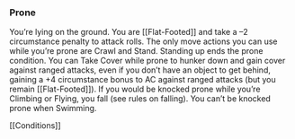 ### Prone

You’re lying on the ground. You are [[Flat-Footed]] and take a –2 circumstance penalty to attack rolls. The only move actions you can use while you’re prone are Crawl and Stand. Standing up ends the prone condition. You can Take Cover while prone to hunker down and gain cover against ranged attacks, even if you don’t have an object to get behind, gaining a +4 circumstance bonus to AC against ranged attacks (but you remain [[Flat-Footed]]).
If you would be knocked prone while you’re Climbing or Flying, you fall (see rules on falling). You can’t be knocked prone when Swimming.

[[Conditions]]